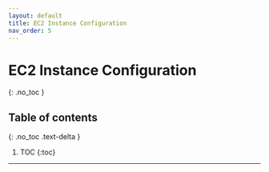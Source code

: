 ```yaml
---
layout: default
title: EC2 Instance Configuration
nav_order: 5
---
```


# EC2 Instance Configuration
{: .no_toc }

## Table of contents
{: .no_toc .text-delta }

1. TOC
{:toc}

---
